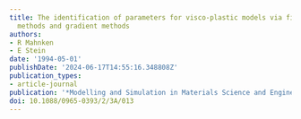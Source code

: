 ```yaml
---
title: The identification of parameters for visco-plastic models via finite-element
  methods and gradient methods
authors:
- R Mahnken
- E Stein
date: '1994-05-01'
publishDate: '2024-06-17T14:55:16.348808Z'
publication_types:
- article-journal
publication: '*Modelling and Simulation in Materials Science and Engineering*'
doi: 10.1088/0965-0393/2/3A/013
---
```

